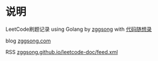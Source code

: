 # 说明

LeetCode刷题记录 using Golang by [zggsong](https://zggsong.com) with [代码随想录](https://programmercarl.com/)

blog [zggsong.com](https://www.zggsong.cn)

RSS [zggsong.github.io/leetcode-doc/feed.xml](https://zggsong.github.io/leetcode-doc/feed.xml)  
